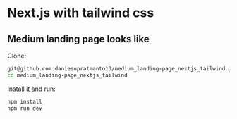 # Next.js with tailwind css
## Medium landing page looks like

Clone:

```sh
git@github.com:daniesupratmanto13/medium_landing-page_nextjs_tailwind.git
cd medium_landing-page_nextjs_tailwind
```


Install it and run:

```sh
npm install
npm run dev
```